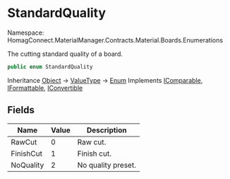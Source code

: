 ﻿# StandardQuality

Namespace: HomagConnect.MaterialManager.Contracts.Material.Boards.Enumerations

The cutting standard quality of a board.

```csharp
public enum StandardQuality
```

Inheritance [Object](https://docs.microsoft.com/en-us/dotnet/api/system.object) → [ValueType](https://docs.microsoft.com/en-us/dotnet/api/system.valuetype) → [Enum](https://docs.microsoft.com/en-us/dotnet/api/system.enum)
Implements [IComparable](https://docs.microsoft.com/en-us/dotnet/api/system.icomparable), [IFormattable](https://docs.microsoft.com/en-us/dotnet/api/system.iformattable), [IConvertible](https://docs.microsoft.com/en-us/dotnet/api/system.iconvertible)

## Fields

| Name | Value | Description|
|------|-------|------------|
| RawCut | 0 | Raw cut. |
| FinishCut | 1 | Finish cut. |
| NoQuality | 2 | No quality preset. |
